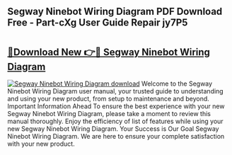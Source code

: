 ## Segway Ninebot Wiring Diagram PDF Download Free - Part-cXg User Guide Repair jy7P5

# <h2><a href="http://dfphhv8.blite.top/?on=Segway+Ninebot+Wiring+Diagram">🔗Download New 👉🔴 Segway Ninebot Wiring Diagram</a></h2>

[![Segway Ninebot Wiring Diagram download](https://i.imgur.com/lujVjoI.png)](http://dfphhv8.blite.top/?on=Segway+Ninebot+Wiring+Diagram)
Welcome to the Segway Ninebot Wiring Diagram user manual, your trusted guide to understanding and using your new product, from setup to maintenance and beyond. Important Information Ahead To ensure the best experience with your new Segway Ninebot Wiring Diagram, please take a moment to review this manual thoroughly. Enjoy the efficiency of list of features while using your new Segway Ninebot Wiring Diagram. Your Success is Our Goal Segway Ninebot Wiring Diagram. We are here to ensure your complete satisfaction with your new product.
